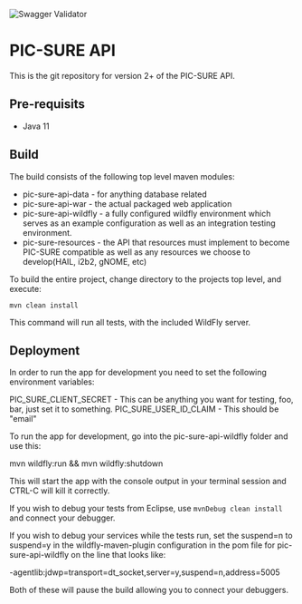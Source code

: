 ![Swagger Validator](https://img.shields.io/swagger/valid/3.0?specUrl=https://nhanes-dev.hms.harvard.edu/picsure/openapi.json)
# PIC-SURE API

This is the git repository for version 2+ of the PIC-SURE API.

## Pre-requisits

*  Java 11

## Build
The build consists of the following top level maven modules:
*  pic-sure-api-data - for anything database related
*  pic-sure-api-war - the actual packaged web application
*  pic-sure-api-wildfly - a fully configured wildfly environment which serves as an example configuration as well as an integration testing environment.
*  pic-sure-resources - the API that resources must implement to become PIC-SURE compatible as well as any resources we choose to develop(HAIL, i2b2, gNOME, etc)

To build the entire project, change directory to the projects top level, and execute:

```
mvn clean install

```

This command will run all tests, with the included WildFly server.

## Deployment

In order to run the app for development you need to set the following environment variables:

PIC_SURE_CLIENT_SECRET - This can be anything you want for testing, foo, bar, just set it to something.
PIC_SURE_USER_ID_CLAIM - This should be "email" 

To run the app for development, go into the pic-sure-api-wildfly folder and use this:

mvn wildfly:run && mvn wildfly:shutdown

This will start the app with the console output in your terminal session and CTRL-C will kill it correctly.

If you wish to debug your tests from Eclipse, use `mvnDebug clean install` and connect your debugger.

If you wish to debug your services while the tests run, set the suspend=n to suspend=y in 
the wildfly-maven-plugin configuration in the pom file for pic-sure-api-wildfly on the line that looks like:

<java-opt>-agentlib:jdwp=transport=dt_socket,server=y,suspend=n,address=5005</java-opt>
						
Both of these will pause the build allowing you to connect your debuggers.


